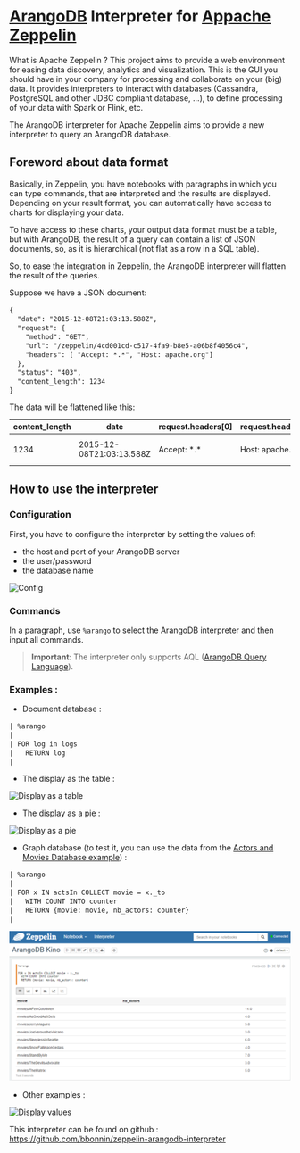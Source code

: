 
# [ArangoDB](https://www.arangodb.com/) Interpreter for [Appache Zeppelin](https://zeppelin.incubator.apache.org/)

What is Apache Zeppelin ? This project aims to provide a web environment for easing data discovery, analytics and visualization. This is the GUI you should have in your company for processing and collaborate on your (big) data. It provides interpreters to interact with databases (Cassandra, PostgreSQL and other JDBC compliant database, …), to define processing of your data with Spark or Flink, etc. 


The ArangoDB interpreter for Apache Zeppelin aims to provide a new interpreter to query an ArangoDB database. 



## Foreword about data format

Basically, in Zeppelin, you have notebooks with paragraphs in which you can type commands, that are interpreted and the results are displayed. Depending on your result format, you can automatically have access to charts for displaying your data.

To have access to these charts, your output data format must be a table, but with ArangoDB, the result of a query can contain a list of JSON documents, so, as it is hierarchical (not flat as a row in a SQL table). 

So, to ease the integration in Zeppelin, the ArangoDB interpreter will flatten the result of the queries.

Suppose we have a JSON document:

```
{
  "date": "2015-12-08T21:03:13.588Z",
  "request": {
    "method": "GET",
    "url": "/zeppelin/4cd001cd-c517-4fa9-b8e5-a06b8f4056c4",
    "headers": [ "Accept: *.*", "Host: apache.org"]
  },
  "status": "403",
  "content_length": 1234
}
```

The data will be flattened like this:


content_length | date | request.headers[0] | request.headers[1] | request.method | request.url | status
---------------|------|--------------------|--------------------|----------------|-------------|-------
1234 | 2015-12-08T21:03:13.588Z | Accept: \*.\* | Host: apache.org | GET | /zeppelin/4cd001cd-c517-4fa9-b8e5-a06b8f4056c4 | 403



## How to use the interpreter

### Configuration

First, you have to configure the interpreter by setting the values of:
* the host and port of your ArangoDB server
* the user/password
* the database name

![Config](images/arangodb-config.png)


### Commands

In a paragraph, use `%arango` to select the ArangoDB interpreter and then input all commands.

> **Important**: The interpreter only supports AQL ([ArangoDB Query Language](https://docs.arangodb.com/Aql/)).



### Examples :

* Document database :

```
| %arango
|
| FOR log in logs
|   RETURN log
|
```

  * The display as the table :

![Display as a table](images/arangodb-table.png)


  * The display as a pie :

![Display as a pie](images/arangodb-pie.png)


* Graph database (to test it, you can use the data from the [Actors and Movies Database example](https://docs.arangodb.com/cookbook/GraphExampleActorsAndMovies.html)) :

```
| %arango
|
| FOR x IN actsIn COLLECT movie = x._to
|   WITH COUNT INTO counter
|   RETURN {movie: movie, nb_actors: counter}
|
```

![Display kino result](images/arangodb-kino.png)



* Other examples :

![Display values](images/arangodb-misc.png)


This interpreter can be found on github : https://github.com/bbonnin/zeppelin-arangodb-interpreter




